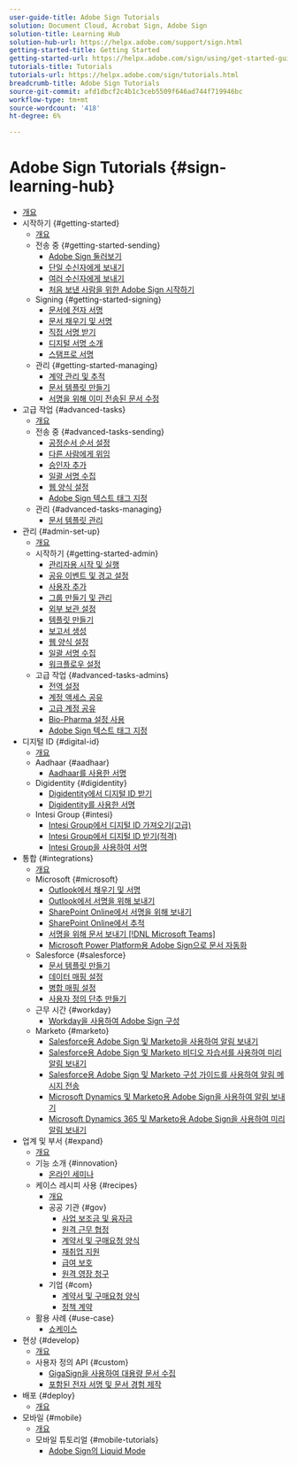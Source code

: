 ```yaml
---
user-guide-title: Adobe Sign Tutorials
solution: Document Cloud, Acrobat Sign, Adobe Sign
solution-title: Learning Hub
solution-hub-url: https://helpx.adobe.com/support/sign.html
getting-started-title: Getting Started
getting-started-url: https://helpx.adobe.com/sign/using/get-started-guide.html
tutorials-title: Tutorials
tutorials-url: https://helpx.adobe.com/sign/tutorials.html
breadcrumb-title: Adobe Sign Tutorials
source-git-commit: afd1dbcf2c4b1c3ceb5509f646ad744f719946bc
workflow-type: tm+mt
source-wordcount: '418'
ht-degree: 6%

---
```



# Adobe Sign Tutorials {#sign-learning-hub}

+ [개요](overview.md)
+ 시작하기 {#getting-started}
   + [개요](sign-beginner-tutorials/beginner-users-overview.md)
   + 전송 중 {#getting-started-sending}
      + [Adobe Sign 둘러보기](sign-beginner-tutorials/quick-tour.md)
      + [단일 수신자에게 보내기](sign-beginner-tutorials/send-to-single-recipient.md)
      + [여러 수신자에게 보내기](sign-beginner-tutorials/send-to-multiple-recipients.md)
      + [처음 보낸 사람을 위한 Adobe Sign 시작하기](sign-beginner-tutorials/new-sender.md)
   + Signing {#getting-started-signing}
      + [문서에 전자 서명](sign-beginner-tutorials/electronically-sign-a-document.md)
      + [문서 채우기 및 서명](sign-beginner-tutorials/fill-and-sign.md)
      + [직접 서명 받기](sign-beginner-tutorials/sign-in-person.md)
      + [디지털 서명 소개](sign-beginner-tutorials/sign-with-a-digital-signature.md)
      + [스탬프로 서명](sign-beginner-tutorials/sign-with-a-stamp.md)
   + 관리 {#getting-started-managing}
      + [계약 관리 및 추적](sign-beginner-tutorials/manage-and-track.md)
      + [문서 템플릿 만들기](https://experienceleague.adobe.com/docs/document-cloud-learn/sign-learning-hub/admin-set-up/getting-started-admin/create-a-template.html)
      + [서명을 위해 이미 전송된 문서 수정](sign-beginner-tutorials/modify-in-flight.md)
+ 고급 작업 {#advanced-tasks}
   + [개요](sign-advanced-users/advanced-users-overview.md)
   + 전송 중 {#advanced-tasks-sending}
      + [공정순서 순서 설정](sign-advanced-users/setting-up-routing.md)
      + [다른 사람에게 위임](sign-advanced-users/delegate-signature.md)
      + [승인자 추가](sign-advanced-users/add-an-approver.md)
      + [일괄 서명 수집](https://experienceleague.adobe.com/docs/document-cloud-learn/sign-learning-hub/admin-set-up/getting-started-admin/megasign.html)
      + [웹 양식 설정](https://experienceleague.adobe.com/docs/document-cloud-learn/sign-learning-hub/admin-set-up/getting-started-admin/webform.html)
      + [Adobe Sign 텍스트 태그 지정](https://experienceleague.adobe.com/docs/document-cloud-learn/sign-learning-hub/admin-set-up/advanced-tasks-admins/adobe-sign-text-tagging.html)
   + 관리 {#advanced-tasks-managing}
      + [문서 템플릿 관리](sign-advanced-users/edit-a-template.md)
+ 관리 {#admin-set-up}
   + [개요](admin/intro-admin-overview.md)
   + 시작하기 {#getting-started-admin}
      + [관리자용 시작 및 실행](admin/up-and-running-admin.md)
      + [공유 이벤트 및 경고 설정](admin/set-up-shared-events-and-alert.md)
      + [사용자 추가](admin/add-users-to-your-account.md)
      + [그룹 만들기 및 관리](admin/create-and-manage-groups.md)
      + [외부 보관 설정](admin/set-up-your-external-archive.md)
      + [템플릿 만들기](sign-advanced-users/create-a-template.md)
      + [보고서 생성](admin/create-a-report.md)
      + [웹 양식 설정](sign-advanced-users/webform.md)
      + [일괄 서명 수집](sign-advanced-users/megasign.md)
      + [워크플로우 설정](admin/building-a-custom-workflow.md)
   + 고급 작업 {#advanced-tasks-admins}
      + [전역 설정](admin/learn-about-global-settings.md)
      + [계정 액세스 공유](admin/share-account-access.md)
      + [고급 계정 공유](admin/advanced-account-sharing.md)
      + [Bio-Pharma 설정 사용](admin/use-bio-pharma-settings.md)
      + [Adobe Sign 텍스트 태그 지정](sign-advanced-users/adobe-sign-text-tagging.md)
+ 디지털 ID {#digital-id}
   + [개요](digitalid/digitalid-overview.md)
   + Aadhaar {#aadhaar}
      + [Aadhaar를 사용한 서명](digitalid/aadhaar-sign.md)
   + Digidentity {#digidentity}
      + [Digidentity에서 디지털 ID 받기](digitalid/digidentity-reg.md)
      + [Digidentity를 사용한 서명](digitalid/digidentity-sign.md)
   + Intesi Group {#intesi}
      + [Intesi Group에서 디지털 ID 가져오기(고급)](digitalid/intesi-advanced.md)
      + [Intesi Group에서 디지털 ID 받기(적격)](digitalid/intesi-qualified.md)
      + [Intesi Group을 사용하여 서명](digitalid/intesi-sign.md)
+ 통합 {#integrations}
   + [개요](integrations/integrations-overview.md)
   + Microsoft {#microsoft}
      + [Outlook에서 채우기 및 서명](integrations/fill-and-sign-doc-microsoft-outlook.md)
      + [Outlook에서 서명을 위해 보내기](integrations/send-for-signature-with-outlook.md)
      + [SharePoint Online에서 서명을 위해 보내기](integrations/send-for-signature-with-sharepoint-online.md)
      + [SharePoint Online에서 추적](integrations/track-an-agreement-with-sharepoint-online.md)
      + [서명을 위해 문서 보내기 [!DNL Microsoft Teams]](integrations/adobe-sign-teams-mortgage.md)
      + [Microsoft Power Platform용 Adobe Sign으로 문서 자동화](integrations/documentautomation.md)
   + Salesforce {#salesforce}
      + [문서 템플릿 만들기](integrations/create-an-agreement-template.md)
      + [데이터 매핑 설정](integrations/set-up-data-mapping.md)
      + [병합 매핑 설정](integrations/set-up-merging-map.md)
      + [사용자 정의 단추 만들기](integrations/create-a-custom-button.md)
   + 근무 시간 {#workday}
      + [Workday을 사용하여 Adobe Sign 구성](integrations/workday.md)
   + Marketo {#marketo}
      + [Salesforce용 Adobe Sign 및 Marketo을 사용하여 알림 보내기](integrations/marketo-salesforce-sms.md)
      + [Salesforce용 Adobe Sign 및 Marketo 비디오 자습서를 사용하여 미리 알림 보내기](integrations/marketo-salesforce-reminder-video.md)
      + [Salesforce용 Adobe Sign 및 Marketo 구성 가이드를 사용하여 알림 메시지 전송](integrations/marketo-salesforce-reminder.md)
      + [Microsoft Dynamics 및 Marketo용 Adobe Sign을 사용하여 알림 보내기](integrations/marketo-dynamics-sms.md)
      + [Microsoft Dynamics 365 및 Marketo용 Adobe Sign을 사용하여 미리 알림 보내기](integrations/marketo-dynamics-reminder.md)
+ 업계 및 부서 {#expand}
   + [개요](sign-usecase/expand-inspire-overview.md)
   + 기능 소개 {#innovation}
      + [온라인 세미나](sign-usecase/innovation-series.md)
   + 케이스 레시피 사용 {#recipes}
      + [개요](sign-usecase/recipes.md)
      + 공공 기관 {#gov}
         + [사업 보조금 및 융자금](sign-usecase/usecasegovgrants.md)
         + [원격 근무 협정](sign-usecase/usecasegovtelework.md)
         + [계약서 및 구매요청 양식](sign-usecase/usecasegovcontracts.md)
         + [재취업 지원](sign-usecase/usecasegovreemployment.md)
         + [급여 보호](sign-usecase/usecasegovpaycheck.md)
         + [원격 영장 청구](sign-usecase/usecasegovremote.md)
      + 기업 {#com}
         + [계약서 및 구매요청 양식](sign-usecase/usecasecomcontracts.md)
         + [정책 계약](sign-usecase/usecasecompolicy.md)
   + 활용 사례 {#use-case}
      + [쇼케이스](sign-usecase/use-case-showcase.md)
+ 현상 {#develop}
   + [개요](develop/develop-overview.md)
   + 사용자 정의 API {#custom}
      + [GigaSign을 사용하여 대용량 문서 수집](develop/gigasign.md)
      + [포함된 전자 서명 및 문서 경험 제작](develop/embeddedesignature.md)
+ 배포 {#deploy}
   + [개요](deploy-overview.md)
+ 모바일 {#mobile}
   + [개요](mobile/mobile-overview.md)
   + 모바일 튜토리얼 {#mobile-tutorials}
      + [Adobe Sign의 Liquid Mode](mobile/liquidmode.md)
